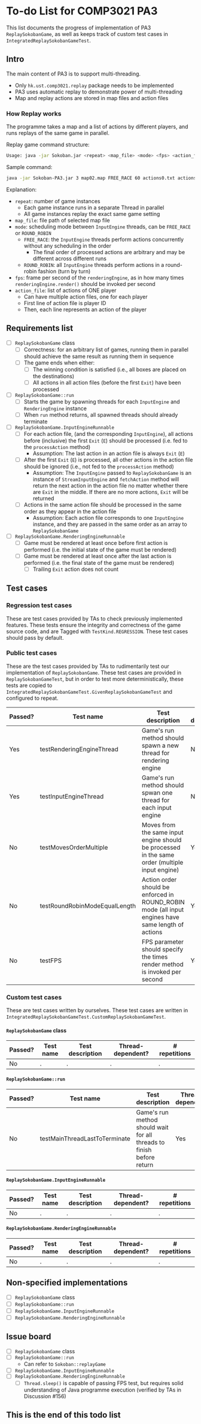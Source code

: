 # To-do List for COMP3021 PA3

This list documents the progress of implementation of PA3 `ReplaySokobanGame`, as well as keeps track of custom test cases in `IntegratedReplaySokobanGameTest`.

## Intro

The main content of PA3 is to support multi-threading.

- Only `hk.ust.comp3021.replay` package needs to be implemented
- PA3 uses automatic replay to demonstrate power of multi-threading
- Map and replay actions are stored in map files and action files

### How Replay works

The programme takes a map and a list of actions by different players, and runs replays of the same game in parallel.

Replay game command structure:

```sh
Usage: java -jar Sokoban.jar <repeat> <map_file> <mode> <fps> <action_file> [<action_file> ...]
```

Sample command:

```sh
java -jar Sokoban-PA3.jar 3 map02.map FREE_RACE 60 actions0.txt actions1.txt
```

Explanation:

- `repeat`: number of game instances
  - Each game instance runs in a separate Thread in parallel
  - All game instances replay the exact same game setting
- `map_file`: file path of selected map file
- `mode`: scheduling mode between `InputEngine` threads, can be `FREE_RACE` or `ROUND_ROBIN`
  - `FREE_RACE`: the `InputEngine` threads perform actions concurrently without any scheduling in the order
    - The final order of processed actions are arbitrary and may be different across different runs
  - `ROUND_ROBIN`: all `InputEngine` threads perform actions in a round-robin fashion (turn by turn)
- `fps`: frame per second of the `renderingEngine`, as in how many times `renderingEngine.render()` should be invoked per second
- `action_file`: list of actions of ONE player
  - Can have multiple action files, one for each player
  - First line of action file is player ID
  - Then, each line represents an action of the player

## Requirements list

- [ ] `ReplaySokobanGame` class
  - [ ] Correctness: for an arbitrary list of games, running them in parallel should achieve the same result as running them in sequence
  - [ ] The game ends when either:
    - [ ] The winning condition is satisfied (i.e., all boxes are placed on the destinations)
    - [ ] All actions in all action files (before the first `Exit`) have been processed
- [ ] `ReplaySokobanGame::run`
  - [ ] Starts the game by spawning threads for each `InputEngine` and `RenderingEngine` instance
  - [ ] When `run` method returns, all spawned threads should already terminate
- [ ] `ReplaySokobanGame.InputEngineRunnable`
  - [ ] For each action file, (and the corresponding `InputEngine`), all actions before (inclusive) the first `Exit` (`E`) should be processed (i.e. fed to the `processAction` method)
    - Assumption: The last action in an action file is always `Exit` (`E`)
  - [ ] After the first `Exit` (`E`) is processed, all other actions in the action file should be ignored (i.e., not fed to the `processAction` method)
    - Assumption: The `InputEngine` passed to `ReplaySokobanGame` is an instance of `StreamInputEngine` and `fetchAction` method will return the next action in the action file no matter whether there are `Exit` in the middle. If there are no more actions, `Exit` will be returned
  - [ ] Actions in the same action file should be processed in the same order as they appear in the action file
    - Assumption: Each action file corresponds to one `InputEngine` instance, and they are passed in the same order as an array to `ReplaySokobanGame`
- [ ] `ReplaySokobanGame.RenderingEngineRunnable`
  - [ ] Game must be rendered at least once before first action is performed (i.e. the initial state of the game must be rendered)
  - [ ] Game must be rendered at least once after the last action is performed (i.e. the final state of the game must be rendered)
    - [ ] Trailing `Exit` action does not count

## Test cases

### Regression test cases

These are test cases provided by TAs to check previously implemented features. These tests ensure the integrity and correctness of the game source code, and are Tagged with `TestKind.REGRESSION`. These test cases should pass by default.

### Public test cases

These are the test cases provided by TAs to rudimentarily test our implementation of `ReplaySokobanGame`. These test cases are provided in `ReplaySokobanGameTest`, but in order to test more deterministically, these tests are copied to `IntegratedReplaySokobanGameTest.GivenReplaySokobanGameTest` and configured to repeat.

| Passed?  | Test name  | Test description  | Thread-dependent?  | # repetitions  |
|--- |--- |--- |--- |--- |
| Yes  | testRenderingEngineThread  | Game's run method should spawn a new thread for rendering engine  | No  | 20  |
| Yes  | testInputEngineThread  | Game's run method should spwan one thread for each input engine  | No  | 20  |
| No  | testMovesOrderMultiple  | Moves from the same input engine should be processed in the same order (multiple input engine)  | Yes  | 100  |
| No  | testRoundRobinModeEqualLength  | Action order should be enforced in ROUND_ROBIN mode (all input engines have same length of actions  | Yes  | 100  |
| No  | testFPS  | FPS parameter should specify the times render method is invoked per second  | Yes  | 100  |

### Custom test cases

These are test cases written by ourselves. These test cases are written in `IntegratedReplaySokobanGameTest.CustomReplaySokobanGameTest`.

#### `ReplaySokobanGame` class

| Passed?  | Test name  | Test description  | Thread-dependent?  | # repetitions  |
|--- |--- |--- |--- |--- |
| No  | .  | .  | .  | .  |

#### `ReplaySokobanGame::run`

| Passed?  | Test name  | Test description  | Thread-dependent?  | # repetitions  |
|--- |--- |--- |--- |--- |
| No  | testMainThreadLastToTerminate  | Game's run method should wait for all threads to finish before return  | Yes  | 100  |

#### `ReplaySokobanGame.InputEngineRunnable`

| Passed?  | Test name  | Test description  | Thread-dependent?  | # repetitions  |
|--- |--- |--- |--- |--- |
| No  | .  | .  | .  | .  |

#### `ReplaySokobanGame.RenderingEngineRunnable`

| Passed?  | Test name  | Test description  | Thread-dependent?  | # repetitions  |
|--- |--- |--- |--- |--- |
| No  | .  | .  | .  | .  |

## Non-specified implementations

- [ ] `ReplaySokobanGame` class
- [ ] `ReplaySokobanGame::run`
- [ ] `ReplaySokobanGame.InputEngineRunnable`
- [ ] `ReplaySokobanGame.RenderingEngineRunnable`

## Issue board

- [ ] `ReplaySokobanGame` class
- [ ] `ReplaySokobanGame::run`
  - Can refer to `Sokoban::replayGame`
- [ ] `ReplaySokobanGame.InputEngineRunnable`
- [ ] `ReplaySokobanGame.RenderingEngineRunnable`
  - [ ] `Thread.sleep()` is capable of passing FPS test, but requires solid understanding of Java programme execution (verified by TAs in Discussion #156)

## This is the end of this todo list
